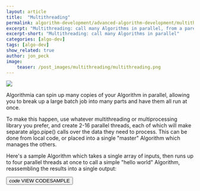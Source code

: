 ```yaml
---
layout: article
title:  "Multithreading"
permalink: algorithm-development/advanced-algorithm-development/multithreading/
excerpt: "Multithreading: call many Algorithms in parallel, from a parent Algorithm or Client"
excerpt-short: "Multithreading: call many Algorithms in parallel"
categories: [algo-dev]
tags: [algo-dev]
show_related: true
author: jon_peck
image:
    teaser: /post_images/multithreading/multithreading.png
---
```


<images-section>
  <image-popout>
    <img src="{{site.cdnurl}}{{site.baseurl}}/images/post_images/multithreading/multithreading_wide.png" class="syn-image-responsive">
  </image-popout>
</images-section>

Algorithmia can spin up many copies of your Algorithm in parallel, allowing you to break up a large batch job into many parts and have them all run at once.

To make this happen, use whatever multithreading or multiprocessing library you prefer, and create 2-16 parallel threads, each of which will make separate algo.pipe() calls over the data they need to process. This can be done from local code, or placed into a single "master" Algorithm which manages the others.

Here's a sample Algorithm which takes a single array of inputs, then runs up to four parallel threads at once to call a simple "hello world" Algorithm, reassembling the results into a single output:

<a href="https://algorithmia.com/algorithms/jpeck/multiprocessing_hello/source/">
  <button class="syn-btn contained theme-primary">
    <i class="material-icons">code</i> VIEW CODESAMPLE
  </button>
</a>